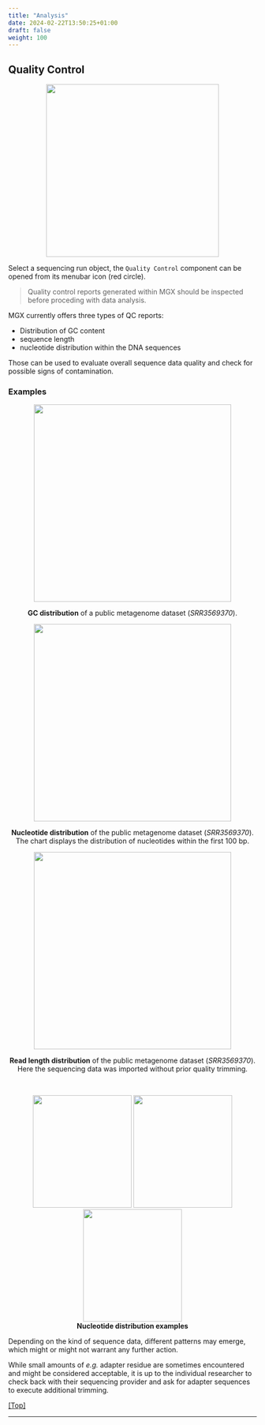```yaml
---
title: "Analysis"
date: 2024-02-22T13:50:25+01:00
draft: false
weight: 100
---
```


## Quality Control


<center>

[<img src="/images/screens/QCopen.png"  height="350" width="350" />](images/screens/QCopen.png)

</center>

Select a sequencing run object, the `Quality Control` component can be opened from its menubar icon (red circle).

> Quality control reports generated within MGX should be inspected before proceding with data analysis.

MGX currently offers three types of QC reports: 
- Distribution of GC content 
- sequence length
- nucleotide distribution within the DNA sequences

Those can be used to evaluate overall sequence data quality and check for possible signs of contamination.

### Examples

<center>

[<img src="/images/screens/img5.svg"  height="400" width="400" />](images/screens/img5.svg)

**GC distribution** of a public metagenome dataset (_SRR3569370_).


[<img src="/images/screens/img6.svg"  height="400" width="400" />](images/screens/img6.svg)

**Nucleotide distribution** of the public metagenome dataset (_SRR3569370_).  
The chart displays the distribution of nucleotides within the first 100 bp.


[<img src="/images/screens/img7.svg"  height="400" width="400" />](images/screens/img7.svg)

**Read length distribution** of the public metagenome dataset (_SRR3569370_).  
Here the sequencing data was imported without prior quality trimming.

</center>

<br>

<center>
<figure>
   <img src="/images/screens/img8.svg" width="200" height="228">
   <img src="/images/screens/img9.svg" width="200" height="228">
   <img src="/images/screens/img10.svg" width="200" height="228">
   <figcaption><b>Nucleotide distribution examples</b></figcaption>
</figure>
</center>

Depending on the kind of sequence data, different patterns may emerge, which might or might not warrant any further action.

While small amounts of _e.g._ adapter residue are sometimes encountered and might be considered acceptable, it is up to the individual researcher to check back with their sequencing provider and ask for adapter sequences to execute additional trimming.

[[Top]](#top)

---